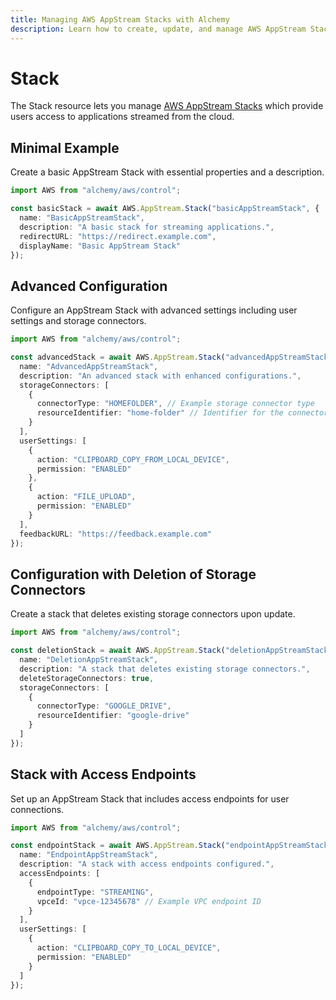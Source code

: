 ```yaml
---
title: Managing AWS AppStream Stacks with Alchemy
description: Learn how to create, update, and manage AWS AppStream Stacks using Alchemy Cloud Control.
---
```


# Stack

The Stack resource lets you manage [AWS AppStream Stacks](https://docs.aws.amazon.com/appstream/latest/userguide/) which provide users access to applications streamed from the cloud.

## Minimal Example

Create a basic AppStream Stack with essential properties and a description.

```ts
import AWS from "alchemy/aws/control";

const basicStack = await AWS.AppStream.Stack("basicAppStreamStack", {
  name: "BasicAppStreamStack",
  description: "A basic stack for streaming applications.",
  redirectURL: "https://redirect.example.com",
  displayName: "Basic AppStream Stack"
});
```

## Advanced Configuration

Configure an AppStream Stack with advanced settings including user settings and storage connectors.

```ts
import AWS from "alchemy/aws/control";

const advancedStack = await AWS.AppStream.Stack("advancedAppStreamStack", {
  name: "AdvancedAppStreamStack",
  description: "An advanced stack with enhanced configurations.",
  storageConnectors: [
    {
      connectorType: "HOMEFOLDER", // Example storage connector type
      resourceIdentifier: "home-folder" // Identifier for the connector
    }
  ],
  userSettings: [
    {
      action: "CLIPBOARD_COPY_FROM_LOCAL_DEVICE",
      permission: "ENABLED"
    },
    {
      action: "FILE_UPLOAD",
      permission: "ENABLED"
    }
  ],
  feedbackURL: "https://feedback.example.com"
});
```

## Configuration with Deletion of Storage Connectors

Create a stack that deletes existing storage connectors upon update.

```ts
import AWS from "alchemy/aws/control";

const deletionStack = await AWS.AppStream.Stack("deletionAppStreamStack", {
  name: "DeletionAppStreamStack",
  description: "A stack that deletes existing storage connectors.",
  deleteStorageConnectors: true,
  storageConnectors: [
    {
      connectorType: "GOOGLE_DRIVE",
      resourceIdentifier: "google-drive"
    }
  ]
});
```

## Stack with Access Endpoints

Set up an AppStream Stack that includes access endpoints for user connections.

```ts
import AWS from "alchemy/aws/control";

const endpointStack = await AWS.AppStream.Stack("endpointAppStreamStack", {
  name: "EndpointAppStreamStack",
  description: "A stack with access endpoints configured.",
  accessEndpoints: [
    {
      endpointType: "STREAMING",
      vpceId: "vpce-12345678" // Example VPC endpoint ID
    }
  ],
  userSettings: [
    {
      action: "CLIPBOARD_COPY_TO_LOCAL_DEVICE",
      permission: "ENABLED"
    }
  ]
});
```